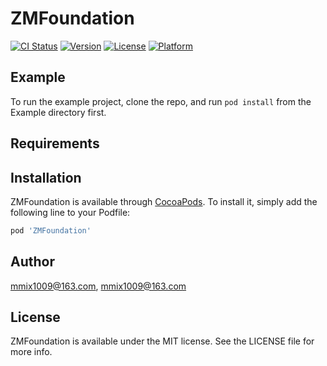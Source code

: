 # ZMFoundation

[![CI Status](https://img.shields.io/travis/mmix1009@163.com/ZMFoundation.svg?style=flat)](https://travis-ci.org/mmix1009@163.com/ZMFoundation)
[![Version](https://img.shields.io/cocoapods/v/ZMFoundation.svg?style=flat)](https://cocoapods.org/pods/ZMFoundation)
[![License](https://img.shields.io/cocoapods/l/ZMFoundation.svg?style=flat)](https://cocoapods.org/pods/ZMFoundation)
[![Platform](https://img.shields.io/cocoapods/p/ZMFoundation.svg?style=flat)](https://cocoapods.org/pods/ZMFoundation)

## Example

To run the example project, clone the repo, and run `pod install` from the Example directory first.

## Requirements

## Installation

ZMFoundation is available through [CocoaPods](https://cocoapods.org). To install
it, simply add the following line to your Podfile:

```ruby
pod 'ZMFoundation'
```

## Author

mmix1009@163.com, mmix1009@163.com

## License

ZMFoundation is available under the MIT license. See the LICENSE file for more info.
